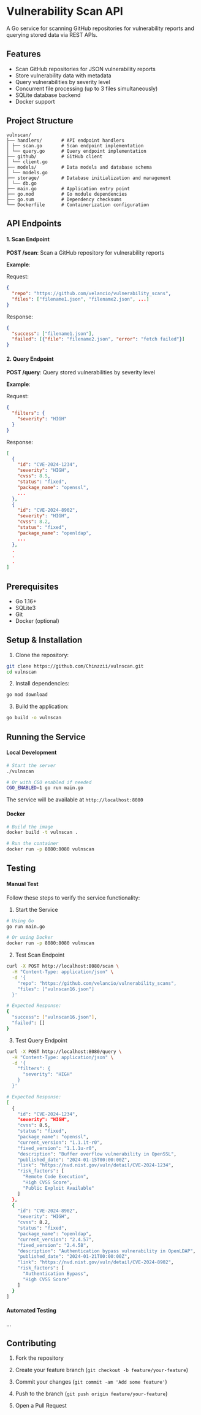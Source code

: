 # Vulnerability Scan API

A Go service for scanning GitHub repositories for vulnerability reports and querying stored data via REST APIs.



## Features

- Scan GitHub repositories for JSON vulnerability reports
- Store vulnerability data with metadata
- Query vulnerabilities by severity level
- Concurrent file processing (up to 3 files simultaneously)
- SQLite database backend
- Docker support



## Project Structure

```
vulnscan/
├── handlers/       # API endpoint handlers
│ ├── scan.go       # Scan endpoint implementation
│ └── query.go      # Query endpoint implementation
├── github/         # GitHub client
│ └── client.go
├── models/         # Data models and database schema
│ └── models.go
├── storage/        # Database initialization and management
│ └── db.go
├── main.go         # Application entry point
├── go.mod          # Go module dependencies
├── go.sum          # Dependency checksums
└── Dockerfile      # Containerization configuration
```



## API Endpoints

#### 1. Scan Endpoint

**POST /scan**: Scan a GitHub repository for vulnerability reports

**Example**:

Request:
```json
{
  "repo": "https://github.com/velancio/vulnerability_scans",
  "files": ["filename1.json", "filename2.json", ...]
}
```

Response:
```json
{
  "success": ["filename1.json"],
  "failed": [{"file": "filename2.json", "error": "fetch failed"}]
}
```

#### 2. Query Endpoint

**POST /query**: Query stored vulnerabilities by severity level

**Example**:

Request:
```json
{
  "filters": {
    "severity": "HIGH"
  }
}
```

Response:
```json
[
  {
    "id": "CVE-2024-1234",
    "severity": "HIGH",
    "cvss": 8.5,
    "status": "fixed",
    "package_name": "openssl",
    ...
  },
  {
    "id": "CVE-2024-8902",
    "severity": "HIGH",
    "cvss": 8.2,
    "status": "fixed",
    "package_name": "openldap",
    ...
  },
  .
  .
  .
]
```



## Prerequisites

- Go 1.16+
- SQLite3
- Git
- Docker (optional)



## Setup & Installation

1. Clone the repository:
```bash
git clone https://github.com/Chinzzii/vulnscan.git
cd vulnscan
```

2. Install dependencies:
```bash
go mod download
```

3. Build the application:
```bash
go build -o vulnscan
```



## Running the Service

#### Local Development

```bash
# Start the server
./vulnscan

# Or with CGO enabled if needed
CGO_ENABLED=1 go run main.go
```

The service will be available at ```http://localhost:8080```

#### Docker

```bash
# Build the image
docker build -t vulnscan .

# Run the container
docker run -p 8080:8080 vulnscan
```



## Testing

#### Manual Test

Follow these steps to verify the service functionality:

1. Start the Service
```bash
# Using Go
go run main.go

# Or using Docker
docker run -p 8080:8080 vulnscan
```

2. Test Scan Endpoint
```bash
curl -X POST http://localhost:8080/scan \
  -H "Content-Type: application/json" \
  -d '{
    "repo": "https://github.com/velancio/vulnerability_scans",
    "files": ["vulnscan16.json"]
  }'
```

```bash
# Expected Response:
{
  "success": ["vulnscan16.json"],
  "failed": []
}
```

3. Test Query Endpoint
```bash
curl -X POST http://localhost:8080/query \
  -H "Content-Type: application/json" \
  -d '{
    "filters": {
      "severity": "HIGH"
    }
  }'
```

```bash
# Expected Response:
[
  {
    "id": "CVE-2024-1234",
    "severity": "HIGH",
    "cvss": 8.5,
    "status": "fixed",
    "package_name": "openssl",
    "current_version": "1.1.1t-r0",
    "fixed_version": "1.1.1u-r0",
    "description": "Buffer overflow vulnerability in OpenSSL",
    "published_date": "2024-01-15T00:00:00Z",
    "link": "https://nvd.nist.gov/vuln/detail/CVE-2024-1234",
    "risk_factors": [
      "Remote Code Execution",
      "High CVSS Score",
      "Public Exploit Available"
    ]
  },
  {
    "id": "CVE-2024-8902",
    "severity": "HIGH",
    "cvss": 8.2,
    "status": "fixed",
    "package_name": "openldap",
    "current_version": "2.4.57",
    "fixed_version": "2.4.58",
    "description": "Authentication bypass vulnerability in OpenLDAP",
    "published_date": "2024-01-21T00:00:00Z",
    "link": "https://nvd.nist.gov/vuln/detail/CVE-2024-8902",
    "risk_factors": [
      "Authentication Bypass",
      "High CVSS Score"
    ]
  }
]
```

#### Automated Testing

...



## Contributing

1. Fork the repository

2. Create your feature branch (```git checkout -b feature/your-feature```)

3. Commit your changes (```git commit -am 'Add some feature'```)

4. Push to the branch (```git push origin feature/your-feature```)

5. Open a Pull Request